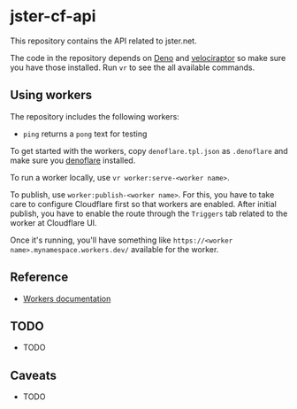 # jster-cf-api

This repository contains the API related to jster.net.

The code in the repository depends on [Deno](https://deno.land/) and [velociraptor](https://velociraptor.run/) so make sure you have those installed. Run `vr` to see the all available commands.

## Using workers

The repository includes the following workers:

* `ping` returns a `pong` text for testing

To get started with the workers, copy `denoflare.tpl.json` as `.denoflare` and make sure you [denoflare](https://denoflare.dev/) installed.

To run a worker locally, use `vr worker:serve-<worker name>`.

To publish, use `worker:publish-<worker name>`. For this, you have to take care to configure Cloudflare first so that workers are enabled. After initial publish, you have to enable the route through the `Triggers` tab related to the worker at Cloudflare UI.

Once it's running, you'll have something like `https://<worker name>.mynamespace.workers.dev/` available for the worker.

## Reference

* [Workers documentation](https://developers.cloudflare.com/workers/)

## TODO

* TODO

## Caveats

* TODO